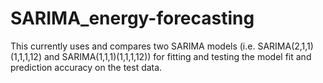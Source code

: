 # SARIMA_energy-forecasting
This currently uses and compares two SARIMA models (i.e. SARIMA(2,1,1)(1,1,1,12) and SARIMA(1,1,1)(1,1,1,12)) for fitting and testing the model fit and prediction accuracy on the test data. 

